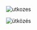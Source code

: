 ![utkozes](https://user-images.githubusercontent.com/66031693/100622778-8bf5a100-3321-11eb-89d1-991bf023c0bf.png)

![ütközés](https://user-images.githubusercontent.com/66031693/100622659-68caf180-3321-11eb-8d02-be3d32d50ea5.gif)
